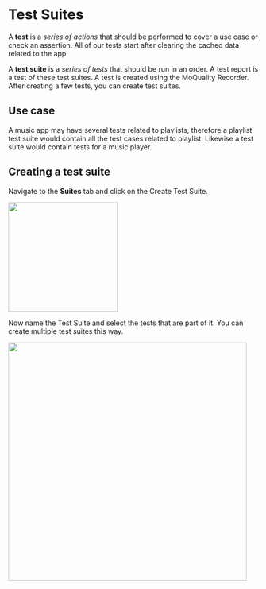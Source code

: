 # Test Suites  

A **test** is a *series of actions* that should be performed to cover a use case or check an assertion. All of our tests start after clearing the cached data related to the app.

A **test suite** is a *series of tests* that should be run in an order. A test report is a test of these test suites. A test is created using the MoQuality Recorder. After creating a few tests, you can create test suites. 

## Use case

A music app may have several tests related to playlists, therefore a playlist test suite would contain all the test cases related to playlist. Likewise a test suite would contain  tests for a music player.

## Creating a test suite

Navigate to the **Suites** tab and click on the Create Test Suite.

<img src="../dashboard-img/11.png" height="220px" />

Now name the Test Suite and select the tests that are part of it. You can create multiple test suites this way. 

<img src="../dashboard-img/12.png" height="480px" />